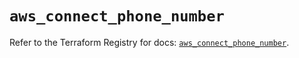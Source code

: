 # `aws_connect_phone_number`

Refer to the Terraform Registry for docs: [`aws_connect_phone_number`](https://registry.terraform.io/providers/hashicorp/aws/5.54.1/docs/resources/connect_phone_number).
